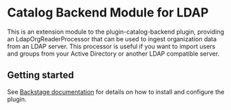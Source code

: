 # Catalog Backend Module for LDAP

This is an extension module to the plugin-catalog-backend plugin, providing an LdapOrgReaderProcessor that can be
used to ingest organization data from an LDAP server. This processor is useful if you want to import users and
groups from your Active Directory or another LDAP compatible server.

## Getting started

See [Backstage documentation](https://backstage.io/docs/integrations/ldap/org) for details on how to install
and configure the plugin.
